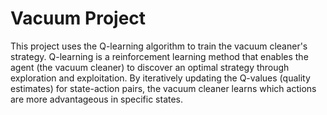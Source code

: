 # Vacuum Project

This project uses the Q-learning algorithm to train the vacuum cleaner's strategy. Q-learning is a reinforcement learning method that enables the agent (the vacuum cleaner) to discover an optimal strategy through exploration and exploitation. By iteratively updating the Q-values (quality estimates) for state-action pairs, the vacuum cleaner learns which actions are more advantageous in specific states.
